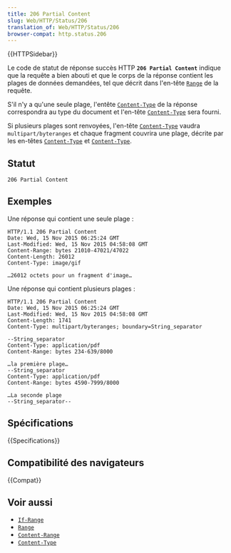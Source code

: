 ```yaml
---
title: 206 Partial Content
slug: Web/HTTP/Status/206
translation_of: Web/HTTP/Status/206
browser-compat: http.status.206
---
```

{{HTTPSidebar}}

Le code de statut de réponse succès HTTP **`206 Partial Content`** indique que la requête a bien abouti et que le corps de la réponse contient les plages de données demandées, tel que décrit dans l'en-tête [`Range`](/fr/docs/Web/HTTP/Headers/Range) de la requête.

S'il n'y a qu'une seule plage, l'entête [`Content-Type`](/fr/docs/Web/HTTP/Headers/Content-Type) de la réponse correspondra au type du document et l'en-tête [`Content-Type`](/fr/docs/Web/HTTP/Headers/Content-Range) sera fourni.

Si plusieurs plages sont renvoyées, l'en-tête [`Content-Type`](/fr/docs/Web/HTTP/Headers/Content-Type) vaudra `multipart/byteranges` et chaque fragment couvrira une plage, décrite par les en-têtes [`Content-Type`](/fr/docs/Web/HTTP/Headers/Content-Range) et [`Content-Type`](/fr/docs/Web/HTTP/Headers/Content-Type).

## Statut

```
206 Partial Content
```

## Exemples

Une réponse qui contient une seule plage&nbsp;:

```
HTTP/1.1 206 Partial Content
Date: Wed, 15 Nov 2015 06:25:24 GMT
Last-Modified: Wed, 15 Nov 2015 04:58:08 GMT
Content-Range: bytes 21010-47021/47022
Content-Length: 26012
Content-Type: image/gif

…26012 octets pour un fragment d'image…
```

Une réponse qui contient plusieurs plages&nbsp;:

```
HTTP/1.1 206 Partial Content
Date: Wed, 15 Nov 2015 06:25:24 GMT
Last-Modified: Wed, 15 Nov 2015 04:58:08 GMT
Content-Length: 1741
Content-Type: multipart/byteranges; boundary=String_separator

--String_separator
Content-Type: application/pdf
Content-Range: bytes 234-639/8000

…la première plage…
--String_separator
Content-Type: application/pdf
Content-Range: bytes 4590-7999/8000

…La seconde plage
--String_separator--
```

## Spécifications

{{Specifications}}

## Compatibilité des navigateurs

{{Compat}}

## Voir aussi

- [`If-Range`](/fr/docs/Web/HTTP/Headers/If-Range)
- [`Range`](/fr/docs/Web/HTTP/Headers/Range)
- [`Content-Range`](/fr/docs/Web/HTTP/Headers/Content-Range)
- [`Content-Type`](/fr/docs/Web/HTTP/Headers/Content-Type)
